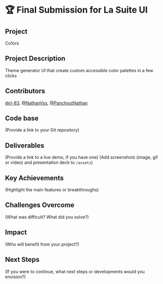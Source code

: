 # 🏆 Final Submission for La Suite UI

## Project
Co1ors

## Project Description
Theme generator UI that create custom accessible color palettes in a few clicks


## Contributors
<a href="https://github.com/rl-83">@rl-83</a>, <a href="https://github.com/NathanVss">@NathanVss</a>, <a href="https://github.com/PanchoutNathan">@PanchoutNathan</a>

## Code base
(Provide a link to your Git repository)

## Deliverables 
(Provide a link to a live demo, if you have one)
(Add screenshots (image, gif or video) and presentation deck to `/assets`)

## Key Achievements
(Highlight the main features or breakthroughs)

## Challenges Overcome
(What was difficult? What did you solve?)

## Impact
(Who will benefit from your project?)

## Next Steps
(If you were to continue, what next steps or developments would you envision?)
